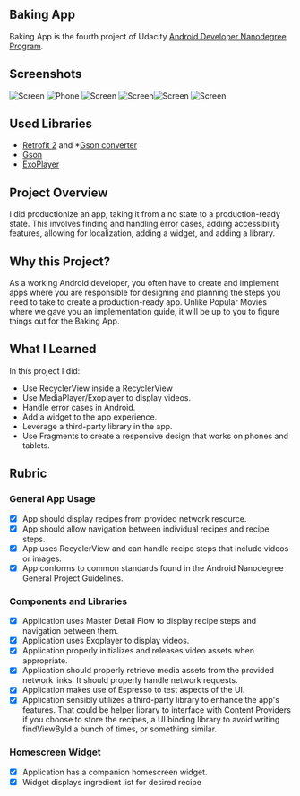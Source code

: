 ## Baking App
Baking App is the fourth project of Udacity [Android Developer Nanodegree Program](https://www.udacity.com/course/android-developer-nanodegree-by-google--nd801).

## Screenshots
![Screen](https://github.com/ShowYoungg/Baking_App/blob/master/Screenshot_2018-11-04-10-11-02.png)
![Phone](https://github.com/ShowYoungg/Baking_App/blob/master/Screenshot_2018-11-04-10-11-22.png)
![Screen](https://github.com/ShowYoungg/Baking_App/blob/master/Screenshot_2018-11-03-22-55-13.png)
![Screen](https://github.com/ShowYoungg/Baking_App/blob/master/Screenshot_2018-11-04-10-10-14.png)![Screen](https://github.com/ShowYoungg/Baking_App/blob/master/Screenshot_2018-11-04-10-10-30.png)
![Screen](https://github.com/ShowYoungg/Baking_App/blob/master/Screenshot_2018-11-03-22-54-54.png)

## Used Libraries
* [Retrofit 2](https://github.com/square/retrofit) and 
*[Gson converter](https://github.com/square/retrofit/tree/master/retrofit-converters/gson)
* [Gson](https://github.com/google/gson)
* [ExoPlayer](https://github.com/google/ExoPlayer)

## Project Overview
I did productionize an app, taking it from a no state to a production-ready state. This involves finding and handling error cases, adding accessibility features, allowing for localization, adding a widget, and adding a library.

## Why this Project?
As a working Android developer, you often have to create and implement apps where you are responsible for designing and planning the steps you need to take to create a production-ready app. Unlike Popular Movies where we gave you an implementation guide, it will be up to you to figure things out for the Baking App.

## What I Learned
In this project I did:
* Use RecyclerView inside a RecyclerView
* Use MediaPlayer/Exoplayer to display videos.
* Handle error cases in Android.
* Add a widget to the app experience.
* Leverage a third-party library in the app.
* Use Fragments to create a responsive design that works on phones and tablets.

## Rubric

### General App Usage
- [x] App should display recipes from provided network resource.
- [x] App should allow navigation between individual recipes and recipe steps.
- [x] App uses RecyclerView and can handle recipe steps that include videos or images.
- [x] App conforms to common standards found in the Android Nanodegree General Project Guidelines.

### Components and Libraries
- [x] Application uses Master Detail Flow to display recipe steps and navigation between them.
- [x] Application uses Exoplayer to display videos.
- [x] Application properly initializes and releases video assets when appropriate.
- [x] Application should properly retrieve media assets from the provided network links. It should properly handle network requests.
- [x] Application makes use of Espresso to test aspects of the UI.
- [x] Application sensibly utilizes a third-party library to enhance the app's features. That could be helper library to interface with Content Providers if you choose to store the recipes, a UI binding library to avoid writing findViewById a bunch of times, or something similar.

### Homescreen Widget
- [x] Application has a companion homescreen widget.
- [x] Widget displays ingredient list for desired recipe 
